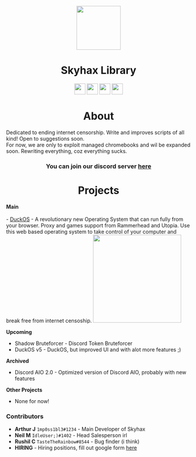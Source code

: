 <p align="center">
<img width="120px" src="https://github.com/GikitSRC/GikitSRC/raw/main/Skyhax.gif">
</p>

<h1 align="center">Skyhax Library</h1>

<p align="center">
<a href="https://discord.gg/2JbtU5HnrY"><img height="30px" src="https://img.shields.io/badge/Discord-7289DA?style=for-the-badge&logo=discord&logoColor=white"><img></a>
<a href="https://github.com/ACompleteNewb"><img height="30px" src="https://img.shields.io/badge/GitHub-100000?style=for-the-badge&logo=github&logoColor=white"><img></a>
<a href="https://twitter.com/TheHaxArchive"><img height="30px" src="https://img.shields.io/badge/Twitter-1DA1F2?style=for-the-badge&logo=twitter&logoColor=white"><img></a>
<a href="https://gpvc.arturio.dev/ChainedTears"><img height="30px" src="https://gpvc.arturio.dev/ChainedTears"><img></a>
</p>
<h1 align="center">About</h1>
Dedicated to ending internet censorship. Write and improves scripts of all kind! Open to suggestions soon.<br>For now, we are only to exploit managed chromebooks and wil be expanded soon. Rewriting everything, coz everything sucks.<br><h3 align="center">You can join our discord server <a href="https://discord.gg/2JbtU5HnrY">here</a></h3>

<h1 align="center">Projects</h1>
<b>Main</b><br><br>
- <a href="https://skyhax.lol">DuckOS</a> - A revolutionary new Operating System that can run fully from your browser. Proxy and games support from Rammerhead and Utopia. Use this web based operating system to take control of your computer and break free from internet censoship.
  <img width="240px"src="https://cdn.discordapp.com/attachments/865030916472045618/1053045344046428353/DuckOS.png">

<b>Upcoming</b>
- Shadow Bruteforcer - Discord Token Bruteforcer
- DuckOS v5 - DuckOS, but improved UI and with alot more features ;)

<b>Archived</b>
- Discord AIO 2.0 - Optimized version of Discord AIO, probably with new features

<b>Other Projects</b>
- None for now!

### Contributors
- __Arthur J__ ``1mp0ss1bl3#1234`` - Main Developer of Skyhax
- __Neil M__ ``IdleUser;)#1402`` - Head Salesperson irl
- __Rushil C__ ``TasteTheRainbow#8544`` - Bug finder (i think)
- __HIRING__ - Hiring positions, fill out google form <a href="https://forms.gle/7mGoxJ4dSQzctWcu6">here</a>
